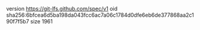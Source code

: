 version https://git-lfs.github.com/spec/v1
oid sha256:6bfcea6d5ba198da043fcc6ac7a06c1784d0dfe6eb6de377868aa2c190f7f5b7
size 1961
